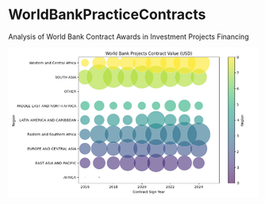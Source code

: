 # WorldBankPracticeContracts
Analysis of World Bank Contract Awards in Investment Projects Financing  

![alt text](https://github.com/lviviol/WorldBankPracticeContracts/blob/main/WBProjects.png?raw=true)
